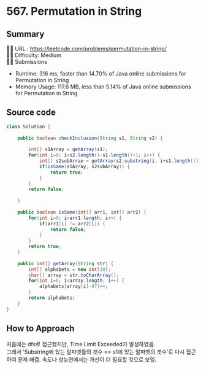 # 567. Permutation in String

## Summary

🙇‍♂️ URL : https://leetcode.com/problems/permutation-in-string/   
🤷‍♂️ Difficulty: Medium  
💆‍♂️ Submissions

- Runtime: 316 ms, faster than 14.70% of Java online submissions for Permutation in String
- Memory Usage: 117.6 MB, less than 5.14% of Java online submissions for Permutation in String

## Source code

```java
class Solution {
    
    public boolean checkInclusion(String s1, String s2) {
               
        int[] s1Array = getArray(s1);
        for(int i=0; i<s2.length()-s1.length()+1; i++) {
            int[] s2subArray = getArray(s2.substring(i, i+s1.length()));
            if(isSame(s1Array, s2subArray)) {
                return true;
            }
        }     
        return false;
        
    }
    
    public boolean isSame(int[] arr1, int[] arr2) {
        for(int i=0; i<arr1.length; i++) {
            if(arr1[i] != arr2[i]) {
                return false;
            }
        }
        return true;
    }
    
    public int[] getArray(String str) {
        int[] alphabets = new int[30];
        char[] array = str.toCharArray();
        for(int i=0; i<array.length; i++) {
            alphabets[array[i]-97]++;
        }
        return alphabets;
    }
}
```

## How to Approach

처음에는 dfs로 접근했지만, Time Limit Exceeded가 발생하였음.  
그래서 'Substring에 있는 알파벳들의 갯수 == s1에 있는 알파벳의 갯수'로 다시 접근하여 문제 해결. 속도나 성능면에서는 개선이 더 필요할 것으로 보임.
